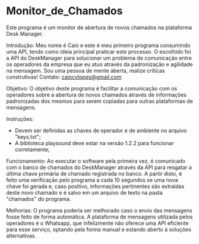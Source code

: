 # Monitor_de_Chamados
 Este programa é um monitor de abertura de novos chamados na plataforma Desk Manager.
 
 Introdução:
  Meu nome é Caio e este é meu primeiro programa consumindo uma API, tendo como ideia principal praticar este processo. O escolhido foi a API do DeskManager para solucionar um problema de comunicação entre os operadores da empresa que eu atuo através da padronização e agilidade na mensagem. Sou uma pessoa de mente aberta, realize críticas construtivas! Contato: caiocvlopes@gmail.com
 
 Objetivo:
  O objetivo deste programa é facilitar a comunicação com os operadores sobre a abertura de novos chamados através de informações padronizadas dos mesmos para serem copiadas para outras plataformas de mensagens. 
 
 Instruções:
  - Devem ser definidas as chaves de operador e de ambiente no arquivo "keys.txt";
  - A biblioteca playsound deve estar na versão 1.2.2 para funcionar corretamente;
 
 Funcionamento:
  Ao executar o software pela primeira vez, é comunicado com o banco de chamados do DeskManager através da API para resgatar a última chave primária de chamado registrada no banco. A partir disto, é feito uma verificação pelo programa a cada 10 segundos se uma nova chave foi gerada e, caso positivo, informações pertinentes são extraídas deste novo chamado e é salvo em um arquivo de texto na pasta "chamados" do programa.
 
 Melhorias:
  O programa poderia ser melhorado caso o envio das mensagens fosse feito de forma automática. A plataforma de mensagens utilizada pelos operadores é o Whatsapp, que infelizmente não oferece uma API eficiente para esse serviço, optando pela forma manual e estando aberto à soluções alternativas.
